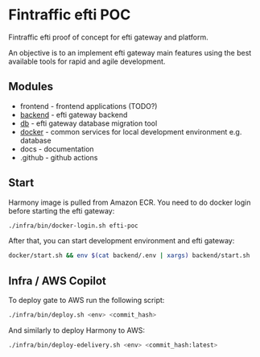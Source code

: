 # Fintraffic efti POC

Fintraffic efti proof of concept for efti gateway and platform.

An objective is to an implement efti gateway main features using the best available tools for rapid and agile development.

## Modules

- frontend                     - frontend applications (TODO?)
- [backend](backend/README.md) - efti gateway backend
- [db](db/README.md)           - efti gateway database migration tool
- [docker](docker/README.md)   - common services for local development environment e.g. database
- docs                         - documentation
- .github                      - github actions

## Start

Harmony image is pulled from Amazon ECR. You need to do docker login before starting the efti gateway:

```bash
./infra/bin/docker-login.sh efti-poc
```

After that, you can start development environment and efti gateway:

```bash
docker/start.sh && env $(cat backend/.env | xargs) backend/start.sh
```

## Infra / AWS Copilot

To deploy gate to AWS run the following script:

```bash
./infra/bin/deploy.sh <env> <commit_hash>
```

And similarly to deploy Harmony to AWS:

```bash
./infra/bin/deploy-edelivery.sh <env> <commit_hash:latest>
```
